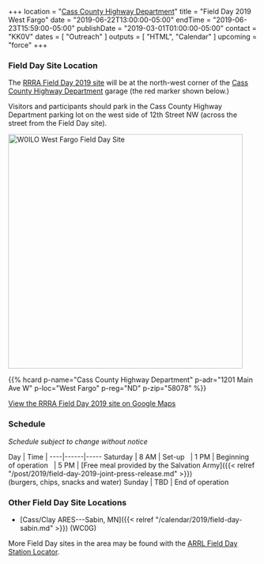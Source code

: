 +++
location = "[Cass County Highway Department](/places/cass-county-highway-department/)"
title = "Field Day 2019 West Fargo"
date = "2019-06-22T13:00:00-05:00"
endTime = "2019-06-23T15:59:00-05:00"
publishDate = "2019-03-01T01:00:00-05:00"
contact = "KK0V"
dates = [ "Outreach" ]
outputs = [ "HTML", "Calendar" ]
upcoming = "force"
+++
### Field Day Site Location

The [RRRA Field Day 2019 site](https://www.google.com/maps/place/46%C2%B052'33.7%22N+96%C2%B055'11.2%22W/@46.8758746,-96.9215708,274m/data=!3m1!1e3!4m14!1m7!3m6!1s0x52cf34bb7797e871:0xb83bd0531febdbda!2sWest+Fargo,+ND!3b1!8m2!3d46.8769487!4d-96.8999057!3m5!1s0x0:0x0!7e2!8m2!3d46.8760285!4d-96.9197808)
will be at the north-west corner of the [Cass County Highway Department](/places/cass-county-highway-department/) garage
(the red marker shown below.)

Visitors and participants should park in the Cass County Highway Department parking lot on the
west side of 12th Street NW (across the street from the Field Day site).

<a data-flickr-embed="true" href="https://www.flickr.com/photos/147076354@N03/34609732591/in/dateposted-public/" title="W0ILO West Fargo Field Day Site"><img src="https://live.staticflickr.com/65535/34609732591_bb422a376e.jpg" width="474" height="474" alt="W0ILO West Fargo Field Day Site"></a><script async src="//embedr.flickr.com/assets/client-code.js" charset="utf-8"></script>

<span class="genericon genericon-location"></span>
{{% hcard p-name="Cass County Highway Department" p-adr="1201 Main Ave W" p-loc="West Fargo" p-reg="ND" p-zip="58078" %}}

[View the RRRA Field Day 2019 site on Google Maps](https://www.google.com/maps/place/46%C2%B052'33.7%22N+96%C2%B055'11.2%22W/@46.8758746,-96.9215708,274m/data=!3m1!1e3!4m14!1m7!3m6!1s0x52cf34bb7797e871:0xb83bd0531febdbda!2sWest+Fargo,+ND!3b1!8m2!3d46.8769487!4d-96.8999057!3m5!1s0x0:0x0!7e2!8m2!3d46.8760285!4d-96.9197808)

### Schedule

*Schedule subject to change without notice*

Day | Time | 
----|------|-----
Saturday | 8 AM | Set-up
&nbsp; | 1 PM | Beginning of operation
&nbsp; | 5 PM | [Free meal provided by the Salvation Army]({{< relref "/post/2019/field-day-2019-joint-press-release.md" >}}) <br/>(burgers, chips, snacks and water)
Sunday | TBD | End of operation

### Other Field Day Site Locations

* [Cass/Clay ARES---Sabin, MN]({{< relref "/calendar/2019/field-day-sabin.md" >}}) (WC0G)

More Field Day sites in the area may be found with the 
[ARRL Field Day Station Locator](http://www.arrl.org/field-day-locator).
